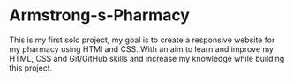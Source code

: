 # Armstrong-s-Pharmacy


This is my first solo project, my goal is to create a responsive website for my pharmacy using HTMl and CSS.
With an aim to learn and improve my HTML, CSS and Git/GitHub skills and increase my knowledge while building this project.
